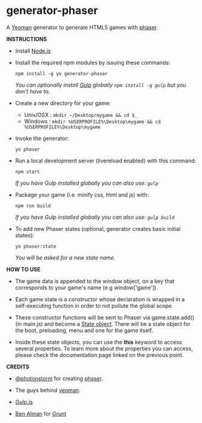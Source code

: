 generator-phaser
=================

A [Yeoman](http://yeoman.io/) generator to generate HTML5 games with [phaser](http://phaser.io/).

**INSTRUCTIONS**

+ Install [Node.js](http://www.nodejs.org)

+ Install the required npm modules by issuing these commands:

  `npm install -g yo generator-phaser`

  *You can optionally install [Gulp](http://gulpjs.com) globally `npm install -g gulp` but you don't have to.*

+ Create a new directory for your game:
  + Unix/OSX : `mkdir ~/Desktop/mygame && cd $_`
  + Windows  : `mkdir %USERPROFILE%\Desktop\mygame && cd %USERPROFILE%\Desktop\mygame`

+ Invoke the generator:

  `yo phaser`

+ Run a local development server (livereload enabled) with this command:

  `npm start`
  
  *If you have Gulp installed globally you can also use: `gulp`*

+ Package your game (i.e. minify css, html and js) with:

  `npm run build` 

  *If you have Gulp installed globally you can also use: `gulp build`*
  
+ To add new Phaser states (optional, generator creates basic initial states):
  
  `yo phaser:state`
  
  *You will be asked for a new state name.*

**HOW TO USE**

+ The game data is appended to the window object, on a key that corresponds to your game's name (e.g window['game']).

+ Each game state is a constructor whose declaration is wrapped in a self-executing function in order to not pollute the global scope. 

+ These constructor functions will be sent to Phaser via game.state.add() (in main.js) and become a [State object](http://phaser.io/docs/2.3.0/Phaser.State.html). There will be a state object for the boot, preloading, menu and one for the game itself.

+ Inside these state objects, you can use the **this** keyword to  access several properties. To learn more about the properties you can access, please check the documentation page linked on the previous point.

**CREDITS**

+ [@photonstorm](https://github.com/photonstorm/) for creating 
  [phaser](https://github.com/photonstorm/phaser).

+ The guys behind [yeoman](https://github.com/yeoman/yeoman).

+ [Gulp.js](http://www.gulpjs.com)

+ [Ben Alman](http://benalman.com/) for [Grunt](http://gruntjs.com/)






